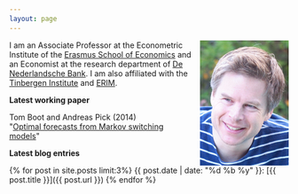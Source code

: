 ```yaml
---
layout: page
---  
```


<img src="/pics/And.png" style="float:right;margin:0 0px 0px 10px">

I am an Associate Professor at the Econometric Institute of the [Erasmus School of Economics](http://www.eur.nl/ese) and an Economist at the research department of [De Nederlandsche Bank](http://www.dnb.nl). I am also affiliated with the [Tinbergen Institute](http://www.tinbergen.nl) and [ERIM](http://www.erim.eur.nl).

**Latest working paper**

Tom Boot and Andreas Pick  (2014)  
"[Optimal forecasts from Markov switching models](/papers/Boot_Pick_31Oct2013.pdf)"
       
 **Latest blog entries**

 {% for post in site.posts limit:3%}
 {{ post.date | date: "%d %b %y" }}:
 [{{ post.title }}]({{ post.url }})
 {% endfor %}
